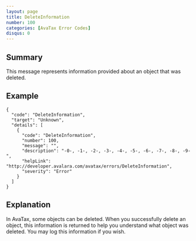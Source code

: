 ```yaml
---
layout: page
title: DeleteInformation
number: 100
categories: [AvaTax Error Codes]
disqus: 0
---
```


## Summary

This message represents information provided about an object that was deleted.

## Example

    {
      "code": "DeleteInformation",
      "target": "Unknown",
      "details": [
        {
          "code": "DeleteInformation",
          "number": 100,
          "message": "",
          "description": "-0-, -1-, -2-, -3-, -4-, -5-, -6-, -7-, -8-, -9-",
          "helpLink": "http://developer.avalara.com/avatax/errors/DeleteInformation",
          "severity": "Error"
        }
      ]
    }

## Explanation

In AvaTax, some objects can be deleted.  When you successfully delete an object, this information is returned to help you understand what object was deleted.  You may log this information if you wish.
